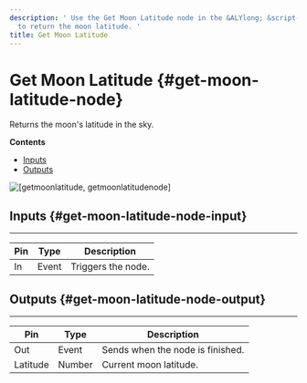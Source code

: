```yaml
---
description: ' Use the Get Moon Latitude node in the &ALYlong; &script-canvas; editor
  to return the moon latitude. '
title: Get Moon Latitude
---
```

# Get Moon Latitude {#get-moon-latitude-node}

Returns the moon's latitude in the sky\.

**Contents**
+ [Inputs](#get-moon-latitude-node-input)
+ [Outputs](#get-moon-latitude-node-output)

![\[getmoonlatitude, getmoonlatitudenode\]](/images/userguide/scripting/script-canvas/scriptcanvasnodes/script-canvas-get-moon-latitude-node.png)

## Inputs {#get-moon-latitude-node-input}


****

| Pin | Type | Description |
| --- | --- | --- |
| In | Event | Triggers the node\. |

## Outputs {#get-moon-latitude-node-output}


****

| Pin | Type | Description |
| --- | --- | --- |
| Out | Event | Sends when the node is finished\. |
| Latitude | Number | Current moon latitude\. |